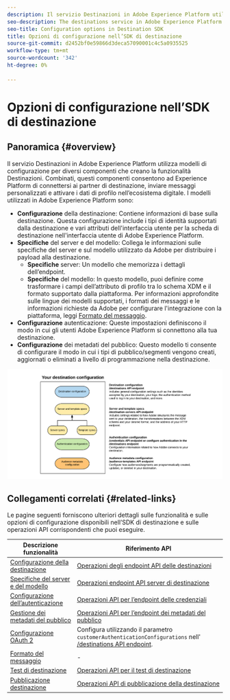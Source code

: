 ```yaml
---
description: Il servizio Destinazioni in Adobe Experience Platform utilizza modelli di configurazione per diversi componenti che creano la funzionalità Destinazioni. Combinati, questi componenti consentono ad Experience Platform di connettersi ai partner di destinazione, inviare messaggi personalizzati e attivare i dati di profilo nell’ecosistema digitale.
seo-description: The destinations service in Adobe Experience Platform uses configuration templates for several components that build up the destinations functionality. Combined, these components allow Experience Platform to connect to destination partners, send custom messages, and activate profile data across the digital ecosystem.
seo-title: Configuration options in Destination SDK
title: Opzioni di configurazione nell’SDK di destinazione
source-git-commit: d2452bf0e59866d3deca57090001c4c5a0935525
workflow-type: tm+mt
source-wordcount: '342'
ht-degree: 0%

---
```


# Opzioni di configurazione nell’SDK di destinazione

## Panoramica {#overview}

Il servizio Destinazioni in Adobe Experience Platform utilizza modelli di configurazione per diversi componenti che creano la funzionalità Destinazioni. Combinati, questi componenti consentono ad Experience Platform di connettersi ai partner di destinazione, inviare messaggi personalizzati e attivare i dati di profilo nell’ecosistema digitale. I modelli utilizzati in Adobe Experience Platform sono:

* **Configurazione** della destinazione: Contiene informazioni di base sulla destinazione. Questa configurazione include i tipi di identità supportati dalla destinazione e vari attributi dell&#39;interfaccia utente per la scheda di destinazione nell&#39;interfaccia utente di Adobe Experience Platform.
* **Specifiche** del server e del modello: Collega le informazioni sulle specifiche del server e sul modello utilizzato da Adobe per distribuire i payload alla destinazione.
   * **Specifiche** server: Un modello che memorizza i dettagli dell’endpoint.
   * **Specifiche** del modello: In questo modello, puoi definire come trasformare i campi dell’attributo di profilo tra lo schema XDM e il formato supportato dalla piattaforma. Per informazioni approfondite sulle lingue dei modelli supportati, i formati dei messaggi e le informazioni richieste da Adobe per configurare l&#39;integrazione con la piattaforma, leggi [Formato del messaggio](./message-format.md).
* **Configurazione** autenticazione: Queste impostazioni definiscono il modo in cui gli utenti Adobe Experience Platform si connettono alla tua destinazione.
* **Configurazione** dei metadati del pubblico: Questo modello ti consente di configurare il modo in cui i tipi di pubblico/segmenti vengono creati, aggiornati o eliminati a livello di programmazione nella destinazione.

![Modelli e configurazioni dell’SDK di destinazione](./assets/self-service-configuration.png)

## Collegamenti correlati {#related-links}

Le pagine seguenti forniscono ulteriori dettagli sulle funzionalità e sulle opzioni di configurazione disponibili nell’SDK di destinazione e sulle operazioni API corrispondenti che puoi eseguire.

| Descrizione funzionalità | Riferimento API |
|--- |--- |
| [Configurazione della destinazione](./destination-configuration.md) | [Operazioni degli endpoint API delle destinazioni](./destination-configuration-api.md) |
| [Specifiche del server e del modello](./server-and-template-configuration.md) | [Operazioni endpoint API server di destinazione](./destination-server-api.md) |
| [Configurazione dell’autenticazione](./credentials-configuration.md) | [Operazioni API per l’endpoint delle credenziali](./credentials-configuration-api.md) |
| [Gestione dei metadati del pubblico](./audience-metadata-management.md) | [Operazioni API per l’endpoint dei metadati del pubblico](./audience-metadata-api.md) |
| [Configurazione OAuth 2](./oauth2-authentication.md) | Configura utilizzando il parametro `customerAuthenticationConfigurations` nell&#39; [/destinations API endpoint](./destination-configuration-api.md). |
| [Formato del messaggio](./message-format.md) | - |
| [Test di destinazione](./test-destination.md) | [Operazioni API per il test di destinazione](./destination-testing-api.md) |
| [Pubblicazione destinazione](./configure-destination-instructions.md#publish-destination) | [Operazioni API di pubblicazione della destinazione](./destination-publish-api.md) |
